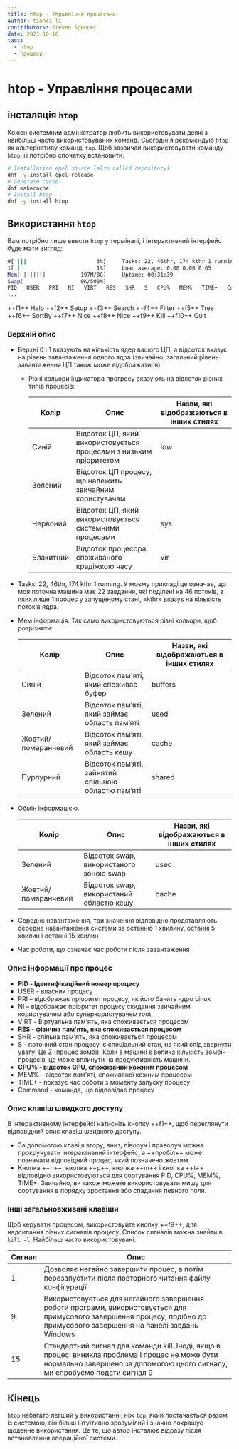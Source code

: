 ```yaml
---
title: htop - Управління процесами
author: tianci li
contributors: Steven Spencer
date: 2021-10-16
tags:
  - htop
  - процеси
---
```


# htop - Управління процесами

## інсталяція `htop`

Кожен системний адміністратор любить використовувати деякі з найбільш часто використовуваних команд. Сьогодні я рекомендую `htop` як альтернативу команді `top`. Щоб зазвичай використовувати команду `htop`, її потрібно спочатку встановити.

``` bash
# Installation epel source (also called repository)
dnf -y install epel-release
# Generate cache
dnf makecache
# Install htop
dnf -y install htop
```

## Використання `htop`

Вам потрібно лише ввести `htop` у терміналі, і інтерактивний інтерфейс буде мати вигляд:

```bash
0[ |||                      3%]     Tasks: 22, 46thr, 174 kthr 1 running
1[ |                        1%]     Load average: 0.00 0.00 0.05
Mem[ |||||||           197M/8G]     Uptime: 00:31:39
Swap[                  0K/500M]
PID   USER   PRI   NI   VIRT   RES   SHR   S   CPU%   MEM%   TIME+   Command(merged)
...
```

++f1++ Help ++f2++ Setup ++f3++ Search ++f4++ Filter ++f5++ Tree ++f6++ SortBy ++f7++ Nice ++f8++ Nice ++f9++ Kill ++f10++ Quit

### Верхній опис

* Верхні 0 і 1 вказують на кількість ядер вашого ЦП, а відсоток вказує на рівень завантаження одного ядра (звичайно, загальний рівень завантаження ЦП також може відображатися)
    * Різні кольори індикатора прогресу вказують на відсоток різних типів процесів:

        | Колір     | Опис                                                               | Назви, які відображаються в інших стилях |
        | --------- | ------------------------------------------------------------------ | ---------------------------------------- |
        | Синій     | Відсоток ЦП, який використовується процесами з низьким пріоритетом | low                                      |
        | Зелений   | Відсоток ЦП процесу, що належить звичайним користувачам            |                                          |
        | Червоний  | Відсоток ЦП, який використовується системними процесами            | sys                                      |
        | Блакитний | Відсоток процесора, споживаного крадіжкою часу                     | vir                                      |

* Tasks: 22, 46thr, 174 kthr 1 running. У моєму прикладі це означає, що моя поточна машина має 22 завдання, які поділені на 46 потоків, з яких лише 1 процес у запущеному стані, «kthr» вказує на кількість потоків ядра.
* Мем інформація. Так само використовуються різні кольори, щоб розрізняти:

   | Колір               | Опис                                                | Назви, які відображаються в інших стилях |
   | ------------------- | --------------------------------------------------- | ---------------------------------------- |
   | Синій               | Відсоток пам'яті, який споживає буфер               | buffers                                  |
   | Зелений             | Відсоток пам’яті, який займає область пам’яті       | used                                     |
   | Жовтий/помаранчевий | Відсоток пам’яті, який займає область кешу          | cache                                    |
   | Пурпурний           | Відсоток пам’яті, зайнятий спільною областю пам’яті | shared                                   |

* Обмін інформацією.

   | Колір               | Опис                                     | Назви, які відображаються в інших стилях |
   | ------------------- | ---------------------------------------- | ---------------------------------------- |
   | Зелений             | Відсоток swap, використаного зоною swap  | used                                     |
   | Жовтий/помаранчевий | Відсоток swap, використаний областю кешу | cache                                    |

* Середнє навантаження, три значення відповідно представляють середнє навантаження системи за останню 1 хвилину, останні 5 хвилин і останні 15 хвилин
* Час роботи, що означає час роботи після завантаження

### Опис інформації про процес

* **PID - Ідентифікаційний номер процесу**
* USER - власник процесу
* PRI – відображає пріоритет процесу, як його бачить ядро Linux
* NI – відображає пріоритет процесу скидання звичайним користувачем або суперкористувачем root
* VIRT - Віртуальна пам'ять, яка споживається процесом
* **RES - фізична пам'ять, яка споживається процесом**
* SHR - спільна пам'ять, яка споживається процесом
* S - поточний стан процесу, є спеціальний стан, на який слід звернути увагу! Це Z (процес зомбі). Коли в машині є велика кількість зомбі-процесів, це може вплинути на продуктивність машини.
* **CPU% - відсоток CPU, споживаний кожним процесом**
* MEM% - відсоток пам'яті, споживаної кожним процесом
* TIME+ - показує час роботи з моменту запуску процесу
* Command - команда, що відповідає процесу

### Опис клавіш швидкого доступу

В інтерактивному інтерфейсі натисніть кнопку ++f1++, щоб переглянути відповідний опис клавіш швидкого доступу.

* За допомогою клавіш вгору, вниз, ліворуч і праворуч можна прокручувати інтерактивний інтерфейс, а ++пробіл++ може позначати відповідний процес, який позначено жовтим.
* Кнопка ++n++, кнопка ++p++, кнопка ++m++ і кнопка ++t++ відповідно використовуються для сортування PID, CPU%, MEM%, TIME+. Звичайно, ви також можете використовувати мишу для сортування в порядку зростання або спадання певного поля.

### Інші загальновживані клавіши

Щоб керувати процесом, використовуйте кнопку ++f9++, для надсилання різних сигналів процесу. Список сигналів можна знайти в `kill -l`. Найбільш часто використовувані:

| Сигнал | Опис                                                                                                                                                                           |
| ------ | ------------------------------------------------------------------------------------------------------------------------------------------------------------------------------ |
| 1      | Дозволяє негайно завершити процес, а потім перезапустити після повторного читання файлу конфігурації                                                                           |
| 9      | Використовується для негайного завершення роботи програми, використовується для примусового завершення процесу, подібно до примусового завершення на панелі завдань Windows    |
| 15     | Стандартний сигнал для команди kill. Іноді, якщо в процесі виникла проблема і процес не може бути нормально завершено за допомогою цього сигналу, ми спробуємо подати сигнал 9 |

## Кінець

`htop` набагато легший у використанні, ніж `top`, який постачається разом із системою, він більш інтуїтивно зрозумілий і значно покращує щоденне використання. Це те, що автор інсталює відразу після встановлення операційної системи.
